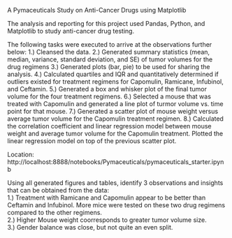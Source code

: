A Pymaceuticals Study on Anti-Cancer Drugs using Matplotlib

The analysis and reporting for this project used Pandas, Python, and Matplotlib to study anti-cancer drug testing. 

The following tasks were executed to arrive at the observations further below:
1.) Cleansed the data.
2.) Generated summary statistics (mean, median, variance, standard deviation, and SE) of tumor volumes for the drug regimens
3.) Generated plots (bar, pie) to be used for sharing the analysis.
4.) Calculated quartiles and IQR and quantitatively determined if outliers existed for treatment regimens for Capomulin, Ramicane, Infubinol, and Ceftamin.
5.) Generated a box and whisker plot of the final tumor volume for the four treatment regimens.
6.) Selected a mouse that was treated with Capomulin and generated a line plot of turmor volume vs. time point for that mouse.
7.) Generated a scatter plot of mouse weight versus average tumor volume for the Capomulin treatment regimen.
8.) Calculated the correlation coefficient and linear regression model between mouse weight and average tumor volume for the Capomulin treatment.  Plotted
the linear regression model on top of the previous scatter plot.
 
Location:
http://localhost:8888/notebooks/Pymaceuticals/pymaceuticals_starter.ipynb

Using all generated figures and tables, identify 3 observations and insights that can be obtained from the data:                                                                            
1.) Treatment with Ramicane and Capomulin appear to be better than Ceftamin and Infubinol. More mice were 
    tested on these two drug regimens compared to the other regimens.                                                       
2.) Higher Mouse weight coorresponds to greater tumor volume size.                                                
3.) Gender balance was close, but not quite an even split. 

